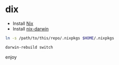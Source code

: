 # dix

- Install [Nix](https://nix.dev/tutorials/install-nix)
- Install [nix-darwin](https://github.com/LnL7/nix-darwin)
```bash
ln -s /path/to/this/repo/.nixpkgs $HOME/.nixpkgs
```
```bash
darwin-rebuild switch
```

enjoy

